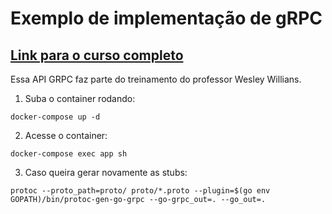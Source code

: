 # Exemplo de implementação de gRPC

## [**Link para o curso completo**](https://fullcycle.com.br/)

Essa API GRPC faz parte do treinamento do professor Wesley Willians.

1. Suba o container rodando:
```
docker-compose up -d
```

2. Acesse o container:
```
docker-compose exec app sh
```

3. Caso queira gerar novamente as stubs:
```
protoc --proto_path=proto/ proto/*.proto --plugin=$(go env GOPATH)/bin/protoc-gen-go-grpc --go-grpc_out=. --go_out=.
```